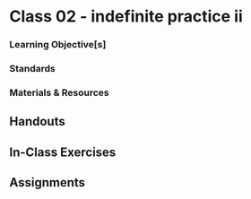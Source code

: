 # Class 02 - indefinite practice ii

### Learning Objective[s]

### Standards

### Materials & Resources

## Handouts

## In-Class Exercises

## Assignments
